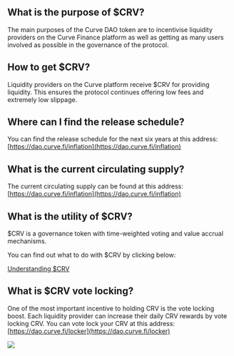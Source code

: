 ## **What is the purpose of $CRV?**

The main purposes of the Curve DAO token are to incentivise liquidity providers on the Curve Finance platform as well as getting as many users involved as possible in the governance of the protocol.

## **How to get $CRV?**

Liquidity providers on the Curve platform receive $CRV for providing liquidity. This ensures the protocol continues offering low fees and extremely low slippage.

## **Where can I find the release schedule?**

You can find the release schedule for the next six years at this address: [https://dao.curve.fi/inflation](https://dao.curve.fi/inflation)​

## **What is the current circulating supply?**

The current circulating supply can be found at this address: [https://dao.curve.fi/inflation](https://dao.curve.fi/inflation)​

## **What is the utility of $CRV?**

$CRV is a governance token with time-weighted voting and value accrual mechanisms.

You can find out what to do with $CRV by clicking below:

[Understanding $CRV](../crv-token/understanding-crv.md)

## **What is $CRV vote locking?**

One of the most important incentive to holding CRV is the vote locking boost. Each liquidity provider can increase their daily CRV rewards by vote locking CRV. You can vote lock your CRV at this address: [https://dao.curve.fi/locker](https://dao.curve.fi/locker)​

![](https://2254922201-files.gitbook.io/~/files/v0/b/gitbook-legacy-files/o/assets%2F-MFA0rQI3SzfbVFgp3Ic%2F-MFwJEVA-tlTOQz69ZzD%2F-MFwJMJd2krhKrYF_zUF%2Fimage.png?alt=media&token=8b96834a-384c-4889-b829-49bdde5b6e3f)
